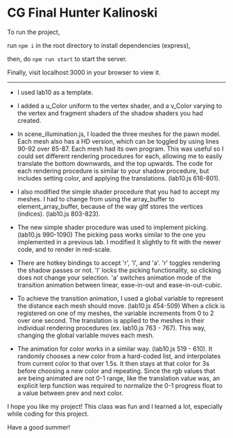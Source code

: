 # CG Final Hunter Kalinoski

To run the project,

run `npm i` in the root directory to install dependencies (express),

then, do `npm run start` to start the server.

Finally, visit localhost:3000 in your browser to view it.

---

- I used lab10 as a template.

- I added a u_Color uniform to the vertex shader,
  and a v_Color varying to the vertex and fragment shaders
  of the shadow shaders you had created.

- In scene_illumination.js, I loaded the three meshes for the pawn model.
  Each mesh also has a HD version, which can be toggled by using lines 90-92 over 85-87.
  Each mesh had its own program.
  This was useful so I could set different rendering procedures for each,
  allowing me to easily translate the bottom downwards, and the top upwards.
  The code for each rendering procedure is similar to your shadow procedure,
  but includes setting color, and applying the translations. (lab10.js 616-801).

- I also modified the simple shader procedure that you had to accept my meshes.
  I had to change from using the array_buffer to element_array_buffer,
  because of the way gltf stores the vertices (indices). (lab10.js 803-823).

- The new simple shader procedure was used to implement picking. (lab10.js 990-1090)
  The picking pass works similar to the one you implemented in a previous lab.
  I modified it slightly to fit with the newer code, and to render in red-scale.

- There are hotkey bindings to accept 'r', 'l', and 'a'.
  'r' toggles rendering the shadow passes or not.
  'l' locks the picking functionality, so clicking does not change your selection.
  'a' switches animation mode of the transition animation
  between linear, ease-in-out and ease-in-out-cubic.

- To achieve the transition animation, I used a global variable to represent the distance each mesh should move. (lab10.js 454-509)
  When a click is registered on one of my meshes, the variable increments from 0 to 2 over one second.
  The translation is applied to the meshes in their individual rendering procedures (ex. lab10.js 763 - 767).
  This way, changing the global variable moves each mesh.

- The animation for color works in a similar way. (lab10.js 519 - 610).
  It randomly chooses a new color from a hard-coded list, and interpolates from current color to that over 1.5s.
  It then stays at that color for 3s before choosing a new color and repeating.
  Since the rgb values that are being animated are not 0-1 range, like the translation value was,
  an explicit lerp function was required to normalize the 0-1 progress float to a value between prev and next color.

I hope you like my project! This class was fun and I learned a lot, especially while coding for this project.

Have a good summer!

